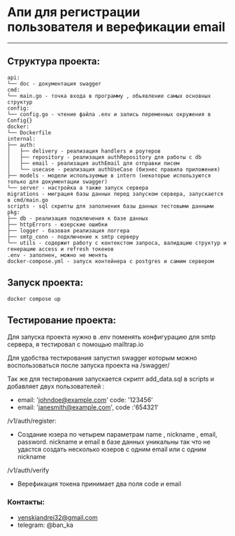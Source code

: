 # Апи для регистрации пользователя и верефикации email

---

## Структура проекта:
```
api:
└── doc - документация swagger
cmd:
└── main.go - точка входа в программу , обьявление самых основных структур
config:
└── config.go - чтение файла .env и запись переменных окружения в Config{}
docker:
└── Dockerfile
internal:
├── auth:
│   ├── delivery - реализация handlers и роутеров
│   ├── repository - реализация authRepository для работы с db
│   ├── email - реализация authEmail для отправки писем
│   └── usecase - реализация authUseCase (бизнес правила приложения)
├── models - модели используемые в intern (некоторые используются только для документации swagger)
└── server - настройка а также запуск сервера
migrations - миграция базы данных перед запуском сервера, запускается в cmd/main.go
scripts - sql скрипты для заполнения базы данных тестовыми данными
pkg:
├── db - реализация подключения к базе данных
├── httpErrors - юзерские ошибки 
├── logger - базовая реализация логгера 
├── smtp_conn - подключение к smtp серверу 
└── utils - содержит работу с контекстом запроса, валидацию структур и генерацию access и refresh токенов 
.env - заполнен, можно не менять
docker-compose.yml - запуск контейнера с postgres и самим сервером
```
## Запуск проекта:
`docker compose up`

## Тестирование проекта:
Для запуска проекта нужно в .env поменять конфигурацию для smtp сервера, я тестировал с помощью mailtrap.io

Для удобства тестирования запустил swagger которым можно воспользоваться после запуска проекта на /swagger/

Так же для тестирования запускается скрипт add_data.sql в scripts и добавляет двух пользователей :
- email: 'johndoe@example.com' code: '123456'
- email: 'janesmith@example.com', code :'654321'


/v1/auth/register:
- Создание юзера по четырем параметрам name , nickname , email, password. nickname и email в базе данных уникальны так что не удастся создать несколько юзеров с одним email или с одним nickname

/v1/auth/verify
- Верефикация токена принимает два поля code и email


### Контакты:
- venskiandrei32@gmail.com
- telegram: @ban_ka

